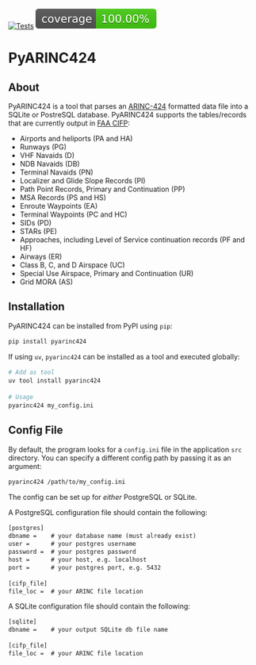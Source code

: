 [![Tests](https://github.com/robertjkeller/PyARINC424/actions/workflows/python-tests.yml/badge.svg)](https://github.com/robertjkeller/PyARINC424/actions/workflows/python-tests.yml) ![Coverage Status](./assets/badges/coverage-badge.svg?dummy=8484744)

# PyARINC424

## About

PyARINC424 is a tool that parses an [ARINC-424](https://en.wikipedia.org/wiki/ARINC_424) formatted data file into a SQLite or PostreSQL database. PyARINC424 supports the tables/records that are currently output in [FAA CIFP](https://www.faa.gov/air_traffic/flight_info/aeronav/digital_products/cifp/download/):
- Airports and heliports (PA and HA)
- Runways (PG)
- VHF Navaids (D)
- NDB Navaids (DB)
- Terminal Navaids (PN)
- Localizer and Glide Slope Records (PI)
- Path Point Records, Primary and Continuation (PP)
- MSA Records (PS and HS)
- Enroute Waypoints (EA)
- Terminal Waypoints (PC and HC)
- SIDs (PD)
- STARs (PE)
- Approaches, including Level of Service continuation records (PF and HF)
- Airways (ER)
- Class B, C, and D Airspace (UC)
- Special Use Airspace, Primary and Continuation (UR)
- Grid MORA (AS)

## Installation
PyARINC424 can be installed from PyPI using `pip`:
```sh
pip install pyarinc424
```

If using `uv`, `pyarinc424` can be installed as a tool and executed globally:
```sh
# Add as tool
uv tool install pyarinc424

# Usage
pyarinc424 my_config.ini
```

## Config File
By default, the program looks for a `config.ini` file in the application `src` directory.
You can specify a different config path by passing it as an argument:
```sh
pyarinc424 /path/to/my_config.ini
```

The config can be set up for *either* PostgreSQL or SQLite.

A PostgreSQL configuration file should contain the following:
```
[postgres]
dbname =    # your database name (must already exist)
user =      # your postgres username
password =  # your postgres password
host =      # your host, e.g. localhost
port =      # your postgres port, e.g. 5432

[cifp_file]
file_loc =  # your ARINC file location
```

A SQLite configuration file should contain the following:
```
[sqlite]
dbname =    # your output SQLite db file name

[cifp_file]
file_loc =  # your ARINC file location
```
